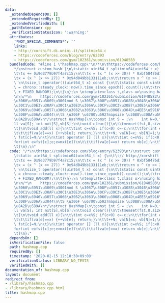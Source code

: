 ```yaml
---
data:
  _extendedDependsOn: []
  _extendedRequiredBy: []
  _extendedVerifiedWith: []
  _pathExtension: cpp
  _verificationStatusIcon: ':warning:'
  attributes:
    '*NOT_SPECIAL_COMMENTS*': ''
    links:
    - http://xorshift.di.unimi.it/splitmix64.c
    - https://codeforces.com/blog/entry/62393
    - https://codeforces.com/gym/102361/submission/61948583
  bundledCode: "#line 1 \"hashmap.cpp\"\n/*\n\thttps://codeforces.com/blog/entry/62393\n\
    */\nstruct custom_hash {\n\tstatic uint64_t splitmix64(uint64_t x) {\n\t\t// http://xorshift.di.unimi.it/splitmix64.c\n\
    \t\tx += 0x9e3779b97f4a7c15;\n\t\tx = (x ^ (x >> 30)) * 0xbf58476d1ce4e5b9;\n\t\
    \tx = (x ^ (x >> 27)) * 0x94d049bb133111eb;\n\t\treturn x ^ (x >> 31);\n\t}\n\
    \ \n\tsize_t operator()(uint64_t x) const {\n\t\tstatic const uint64_t FIXED_RANDOM\
    \ = chrono::steady_clock::now().time_since_epoch().count();\n\t\treturn splitmix64(x\
    \ + FIXED_RANDOM);\n\t}\n};\n \ntemplate<class t,class u>\nusing hashmap = gp_hash_table<t,u,custom_hash>;\n\
    \n\n/*\n    https://codeforces.com/gym/102361/submission/61948583\n\t\u9AD8\u901F\
    \u3060\u3051\u3069\u3001mod S \u3067\u308F\u3051\u308B\u304B\u306A\u308A\u30E1\
    \u30C1\u30E3\u30AF\u30C1\u30E3\u306A\u30CF\u30C3\u30B7\u30E5\u306A\u306E\u3067\
    \u3069\u3046\u3057\u3066\u3082\u3063\u3066\u3068\u304D\u4EE5\u5916\u306F\u4F7F\
    \u308F\u306A\u3044\n\tS \u306F \u6700\u5927mapsize \u3088\u308A\u5927\u304D\u304F\
    \u8A2D\u5B9A\n*/\nstruct HashMap{\n\tconst int S = ;\n    int N=0,fst[S];\n\t\
    ll va[S]; int nxt[S],vb[S];\n\tvoid clear(){\n\t\tmemset(fst,0,sizeof fst); N=0;\n\
    \t}\n\tvoid add(ll x){\n\t\tint c=x%S; if(c<0) c=-c;\n\t\tfor(int e=fst[c];e;e=nxt[e])\n\
    \t\t\tif(va[e]==x) {++vb[e]; return;}\n\t\t++N; va[N]=x; vb[N]=1;\n\t\tnxt[N]=fst[c];\
    \ fst[c]=N;\n\t}\n\tint operator [] (ll x){\n\t\tint c=x%S; if(c<0) c=-c;\n\t\t\
    for(int e=fst[c];e;e=nxt[e])\n\t\t\tif(va[e]==x) return vb[e];\n\t\treturn 0;\n\
    \t}\n};\n"
  code: "/*\n\thttps://codeforces.com/blog/entry/62393\n*/\nstruct custom_hash {\n\
    \tstatic uint64_t splitmix64(uint64_t x) {\n\t\t// http://xorshift.di.unimi.it/splitmix64.c\n\
    \t\tx += 0x9e3779b97f4a7c15;\n\t\tx = (x ^ (x >> 30)) * 0xbf58476d1ce4e5b9;\n\t\
    \tx = (x ^ (x >> 27)) * 0x94d049bb133111eb;\n\t\treturn x ^ (x >> 31);\n\t}\n\
    \ \n\tsize_t operator()(uint64_t x) const {\n\t\tstatic const uint64_t FIXED_RANDOM\
    \ = chrono::steady_clock::now().time_since_epoch().count();\n\t\treturn splitmix64(x\
    \ + FIXED_RANDOM);\n\t}\n};\n \ntemplate<class t,class u>\nusing hashmap = gp_hash_table<t,u,custom_hash>;\n\
    \n\n/*\n    https://codeforces.com/gym/102361/submission/61948583\n\t\u9AD8\u901F\
    \u3060\u3051\u3069\u3001mod S \u3067\u308F\u3051\u308B\u304B\u306A\u308A\u30E1\
    \u30C1\u30E3\u30AF\u30C1\u30E3\u306A\u30CF\u30C3\u30B7\u30E5\u306A\u306E\u3067\
    \u3069\u3046\u3057\u3066\u3082\u3063\u3066\u3068\u304D\u4EE5\u5916\u306F\u4F7F\
    \u308F\u306A\u3044\n\tS \u306F \u6700\u5927mapsize \u3088\u308A\u5927\u304D\u304F\
    \u8A2D\u5B9A\n*/\nstruct HashMap{\n\tconst int S = ;\n    int N=0,fst[S];\n\t\
    ll va[S]; int nxt[S],vb[S];\n\tvoid clear(){\n\t\tmemset(fst,0,sizeof fst); N=0;\n\
    \t}\n\tvoid add(ll x){\n\t\tint c=x%S; if(c<0) c=-c;\n\t\tfor(int e=fst[c];e;e=nxt[e])\n\
    \t\t\tif(va[e]==x) {++vb[e]; return;}\n\t\t++N; va[N]=x; vb[N]=1;\n\t\tnxt[N]=fst[c];\
    \ fst[c]=N;\n\t}\n\tint operator [] (ll x){\n\t\tint c=x%S; if(c<0) c=-c;\n\t\t\
    for(int e=fst[c];e;e=nxt[e])\n\t\t\tif(va[e]==x) return vb[e];\n\t\treturn 0;\n\
    \t}\n};"
  dependsOn: []
  isVerificationFile: false
  path: hashmap.cpp
  requiredBy: []
  timestamp: '2020-02-15 12:18:38+09:00'
  verificationStatus: LIBRARY_NO_TESTS
  verifiedWith: []
documentation_of: hashmap.cpp
layout: document
redirect_from:
- /library/hashmap.cpp
- /library/hashmap.cpp.html
title: hashmap.cpp
---
```

